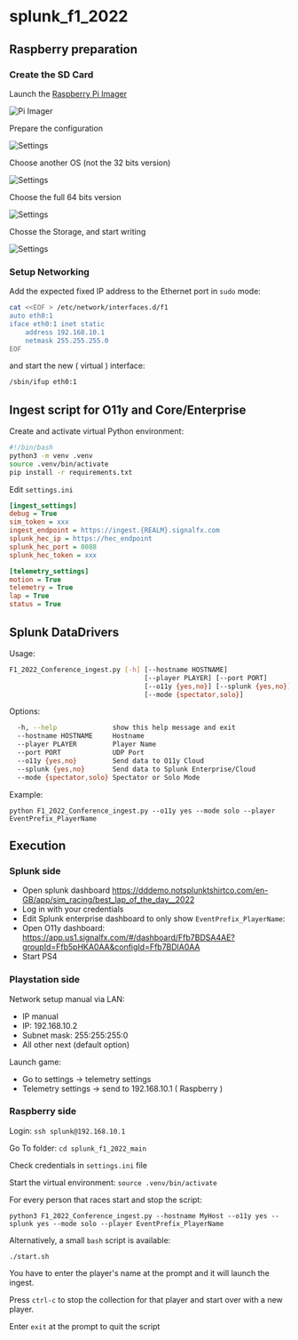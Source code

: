 # splunk_f1_2022

## Raspberry preparation

### Create the SD Card

Launch the [Raspberry Pi Imager](https://www.raspberrypi.com/software/)

![Pi Imager](assets/pi-imager.png)

Prepare the configuration

![Settings](assets/settings.png)

Choose another OS (not the 32 bits version)

![Settings](assets/OS-Other.png)

Choose the full 64 bits version

![Settings](assets/OS-64bits.png)

Chosse the Storage, and start writing

![Settings](assets/Storage.png)

### Setup Networking

Add the expected fixed IP address to the Ethernet port in `sudo` mode:

```sh
cat <<EOF > /etc/network/interfaces.d/f1
auto eth0:1
iface eth0:1 inet static
    address 192.168.10.1
    netmask 255.255.255.0
EOF
```

and start the new ( virtual ) interface:

```sh
/sbin/ifup eth0:1
```

## Ingest script for O11y and Core/Enterprise

Create and activate virtual Python environment:

```sh
#!/bin/bash
python3 -m venv .venv
source .venv/bin/activate
pip install -r requirements.txt
```

Edit `settings.ini`

```ini
[ingest_settings]
debug = True
sim_token = xxx
ingest_endpoint = https://ingest.{REALM}.signalfx.com
splunk_hec_ip = https://hec_endpoint
splunk_hec_port = 8088
splunk_hec_token = xxx

[telemetry_settings]
motion = True
telemetry = True
lap = True
status = True
```

## Splunk DataDrivers

Usage:

```sh
F1_2022_Conference_ingest.py [-h] [--hostname HOSTNAME]
                                  [--player PLAYER] [--port PORT]
                                  [--o11y {yes,no}] [--splunk {yes,no}]
                                  [--mode {spectator,solo}]
```

Options:

```sh
  -h, --help              show this help message and exit
  --hostname HOSTNAME     Hostname
  --player PLAYER         Player Name
  --port PORT             UDP Port
  --o11y {yes,no}         Send data to O11y Cloud
  --splunk {yes,no}       Send data to Splunk Enterprise/Cloud
  --mode {spectator,solo} Spectator or Solo Mode
```

Example:

```python F1_2022_Conference_ingest.py --o11y yes --mode solo --player EventPrefix_PlayerName```

## Execution

### Splunk side

- Open splunk dashboard <https://dddemo.notsplunktshirtco.com/en-GB/app/sim_racing/best_lap_of_the_day__2022>
- Log in with your credentials
- Edit Splunk enterprise dashboard to only show `EventPrefix_PlayerName`:
- Open O11y dashboard: <https://app.us1.signalfx.com/#/dashboard/Ffb7BDSA4AE?groupId=Ffb5pHKA0AA&configId=Ffb7BDlA0AA>
- Start PS4

### Playstation side

Network setup manual via LAN:

- IP manual
- IP: 192.168.10.2
- Subnet mask: 255:255:255:0
- All other next (default option)

Launch game:

- Go to settings -> telemetry settings
- Telemetry settings -> send to 192.168.10.1 ( Raspberry )

### Raspberry side

Login:
`ssh splunk@192.168.10.1`

Go To folder:
`cd splunk_f1_2022_main`

Check credentials in `settings.ini` file

Start the virtual environment: `source .venv/bin/activate`

For every person that races start and stop the script:

`python3 F1_2022_Conference_ingest.py --hostname MyHost --o11y yes --splunk yes --mode solo --player EventPrefix_PlayerName
`

Alternatively, a small `bash` script is available:

`./start.sh`

You have to enter the player's name at the prompt and it will launch the ingest.

Press `ctrl-c` to stop the collection for that player and start over with a new player.

Enter `exit` at the prompt to quit the script
